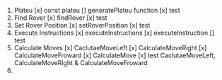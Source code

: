 1.  Plateu
 [x] const plateu
 [] generatePlateu function
 [x] test
2. Find Rover
 [x] findRover
 [x] test
3. Set Rover Position
 [x] setRoverPosition
 [x] test
4. Execute Instructions
 [x] executeInstructions
 [x] executeInstruction
 [] test
5. Calculate Moves
 [x] CaclutaeMoveLeft
 [x] CalculateMoveRight
 [x] CalculateMoveFroward
 [x] CalculateMove
 [x] test CaclutaeMoveLeft,  CalculateMoveRight & CalculateMoveFroward
6. 